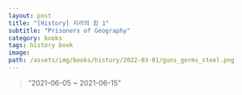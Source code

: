 ```yaml
---
layout: post
title: "[History] 지리의 힘 1"
subtitle: "Prisoners of Geography"
category: books
tags: history book
image:
path: /assets/img/books/history/2022-03-01/guns_germs_steel.png
---
```


> “2021-06-05 ~ 2021-06-15”